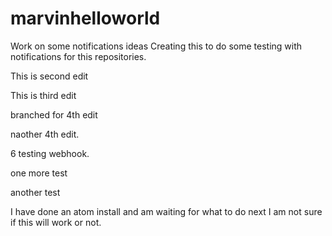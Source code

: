 # marvinhelloworld
Work on some notifications ideas
Creating this to do some testing with notifications for this repositories.

This is second edit

This is third edit

branched for 4th edit

naother 4th edit.

6
testing webhook.

one more test

another test

I have done an atom install and am waiting for what to do next
I am not sure if this will work or not.
